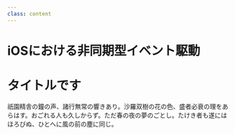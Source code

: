 ```yaml
---
class: content
---
```


<div class="doc-header">
  <h1>iOSにおける非同期型イベント駆動</h1>
</div>

# タイトルです

祇園精舎の鐘の声、諸行無常の響きあり。沙羅双樹の花の色、盛者必衰の理をあらはす。おごれる人も久しからず。ただ春の夜の夢のごとし。たけき者も遂にはほろびぬ、ひとへに風の前の塵に同じ。

<!-- <hr class="page-break"/> -->
